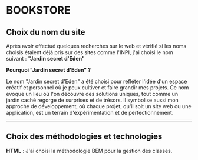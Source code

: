 # BOOKSTORE 

## Choix du nom du site

Après avoir effectué quelques recherches sur le web et vérifié si les noms choisis étaient déjà pris sur des sites comme l'INPI, j'ai choisi le nom suivant : **"Jardin secret d'Eden"**

**Pourquoi "Jardin secret d'Eden" ?**

Le nom "Jardin secret d'Eden" a été choisi pour refléter l'idée d'un espace créatif et personnel où je peux cultiver et faire grandir mes projets. Ce nom évoque un lieu où l'on découvre des solutions uniques, tout comme un jardin caché regorge de surprises et de trésors. Il symbolise aussi mon approche de développement, où chaque projet, qu'il soit un site web ou une application, est un terrain d'expérimentation et de perfectionnement.

 ---

## Choix des méthodologies et technologies

**HTML** : J'ai choisi la méthodologie BEM pour la gestion des classes.